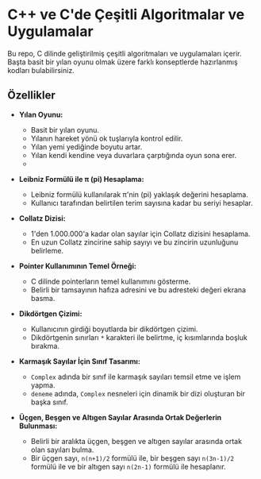 # C++ ve C'de Çeşitli Algoritmalar ve Uygulamalar

Bu repo, C dilinde geliştirilmiş çeşitli algoritmaları ve uygulamaları içerir. Başta basit bir yılan oyunu olmak üzere farklı konseptlerde hazırlanmış kodları bulabilirsiniz.

## Özellikler

- **Yılan Oyunu:** 
  - Basit bir yılan oyunu. 
  - Yılanın hareket yönü ok tuşlarıyla kontrol edilir. 
  - Yılan yemi yediğinde boyutu artar. 
  - Yılan kendi kendine veya duvarlara çarptığında oyun sona erer.
  - 
- **Leibniz Formülü ile π (pi) Hesaplama:** 
  - Leibniz formülü kullanılarak π'nin (pi) yaklaşık değerini hesaplama.
  - Kullanıcı tarafından belirtilen terim sayısına kadar bu seriyi hesaplar.

- **Collatz Dizisi:** 
  - 1'den 1.000.000'a kadar olan sayılar için Collatz dizisini hesaplama.
  - En uzun Collatz zincirine sahip sayıyı ve bu zincirin uzunluğunu belirleme.

- **Pointer Kullanımının Temel Örneği:** 
  - C dilinde pointerların temel kullanımını gösterme.
  - Belirli bir tamsayının hafıza adresini ve bu adresteki değeri ekrana basma.

- **Dikdörtgen Çizimi:** 
  - Kullanıcının girdiği boyutlarda bir dikdörtgen çizimi.
  - Dikdörtgenin sınırları `*` karakteri ile belirtme, iç kısımlarında boşluk bırakma.

- **Karmaşık Sayılar İçin Sınıf Tasarımı:** 
  - `Complex` adında bir sınıf ile karmaşık sayıları temsil etme ve işlem yapma.
  - `deneme` adında, `Complex` nesneleri için dinamik bir dizi oluşturan bir başka sınıf.
    
- **Üçgen, Beşgen ve Altıgen Sayılar Arasında Ortak Değerlerin Bulunması:** 
  - Belirli bir aralıkta üçgen, beşgen ve altıgen sayılar arasında ortak olan sayıları bulma.
  - Bir üçgen sayı, `n(n+1)/2` formülü ile, bir beşgen sayı `n(3n-1)/2` formülü ile ve bir altıgen sayı `n(2n-1)` formülü ile hesaplanır.
